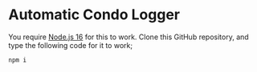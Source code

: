 # Automatic Condo Logger

You require [Node.js 16](https://nodejs.org) for this to work.
Clone this GitHub repository, and type the following code for it to work;
```js
npm i
```
